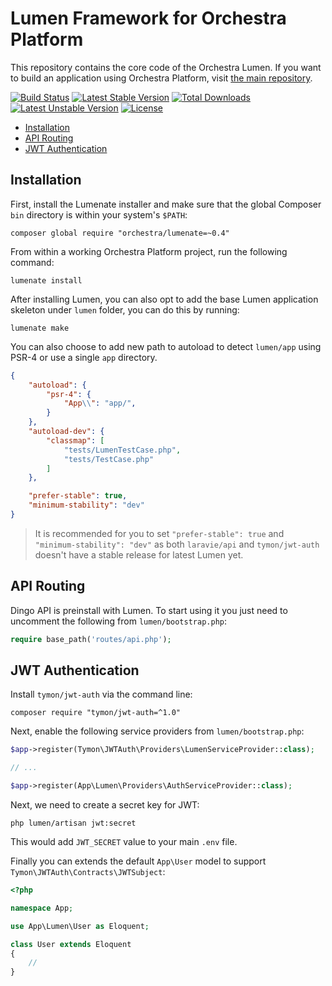 Lumen Framework for Orchestra Platform
==============

This repository contains the core code of the Orchestra Lumen. If you want to build an application using Orchestra Platform, visit [the main repository](https://github.com/orchestral/platform).

[![Build Status](https://travis-ci.org/orchestral/lumen.svg?branch=4.x)](https://travis-ci.org/orchestral/lumen)
[![Latest Stable Version](https://poser.pugx.org/orchestra/lumen/version)](https://packagist.org/packages/orchestra/lumen)
[![Total Downloads](https://poser.pugx.org/orchestra/lumen/downloads)](https://packagist.org/packages/orchestra/lumen)
[![Latest Unstable Version](https://poser.pugx.org/orchestra/lumen/v/unstable)](//packagist.org/packages/orchestra/lumen)
[![License](https://poser.pugx.org/orchestra/lumen/license)](https://packagist.org/packages/orchestra/lumen)

* [Installation](#installation)
* [API Routing](#api-routing)
* [JWT Authentication](#jwt-authentication)

## Installation

First, install the Lumenate installer and make sure that the global Composer `bin` directory is within your system's `$PATH`:

    composer global require "orchestra/lumenate=~0.4"

From within a working Orchestra Platform project, run the following command:

    lumenate install

After installing Lumen, you can also opt to add the base Lumen application skeleton under `lumen` folder, you can do this by running:

    lumenate make

You can also choose to add new path to autoload to detect `lumen/app` using PSR-4 or use a single `app` directory.

```json
{
    "autoload": {
        "psr-4": {
            "App\\": "app/",
        }
    },
    "autoload-dev": {
        "classmap": [
            "tests/LumenTestCase.php",
            "tests/TestCase.php"
        ]
    },

    "prefer-stable": true,
    "minimum-stability": "dev"
}
```

> It is recommended for you to set `"prefer-stable": true` and `"minimum-stability": "dev"` as both `laravie/api` and `tymon/jwt-auth` doesn't have a stable release for latest Lumen yet.

## API Routing

Dingo API is preinstall with Lumen. To start using it you just need to uncomment the following from `lumen/bootstrap.php`:

```php
require base_path('routes/api.php');
```

## JWT Authentication

Install `tymon/jwt-auth` via the command line:

    composer require "tymon/jwt-auth=^1.0"

Next, enable the following service providers from `lumen/bootstrap.php`:

```php
$app->register(Tymon\JWTAuth\Providers\LumenServiceProvider::class);

// ...

$app->register(App\Lumen\Providers\AuthServiceProvider::class);
```

Next, we need to create a secret key for JWT:

    php lumen/artisan jwt:secret

This would add `JWT_SECRET` value to your main `.env` file.

Finally you can extends the default `App\User` model to support `Tymon\JWTAuth\Contracts\JWTSubject`:

```php
<?php 

namespace App;

use App\Lumen\User as Eloquent;

class User extends Eloquent
{
    //
}
```
